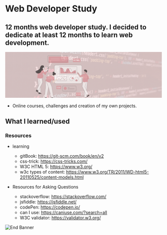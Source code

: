 # Web Developer Study
## 12 months web developer study. I decided to dedicate at least 12 months to learn web development.

![Begin Banner](/Documentation/top-1200x350.gif)

* Online courses, challenges and creation of my own projects.

## What I learned/used 
### Resources
* learning
    * gitBook: https://git-scm.com/book/en/v2
    * css-trick: https://css-tricks.com/
    * W3C HTML 5: https://www.w3.org/
    * w3c types of content: https://www.w3.org/TR/2011/WD-html5-20110525/content-models.html

* Resources for Asking Questions
    * stackoverflow: https://stackoverflow.com/
    * jsfiddle: https://jsfiddle.net/
    * codePen: https://codepen.io/
    * can I use: https://caniuse.com/?search=all
    * W3C validator: https://validator.w3.org/

![End Banner](/Documentation/botton-1200x350.gif)